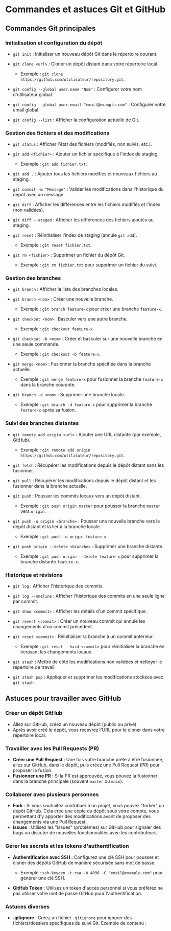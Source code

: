 # Commandes et astuces Git et GitHub

## Commandes Git principales

### Initialisation et configuration du dépôt

- `git init` : Initialiser un nouveau dépôt Git dans le répertoire courant.
  
- `git clone <url>` : Cloner un dépôt distant dans votre répertoire local.
  - Exemple : `git clone https://github.com/utilisateur/repository.git`.

- `git config --global user.name "Nom"` : Configurer votre nom d'utilisateur global.
  
- `git config --global user.email "email@example.com"` : Configurer votre email global.

- `git config --list` : Afficher la configuration actuelle de Git.

### Gestion des fichiers et des modifications

- `git status` : Afficher l'état des fichiers (modifiés, non suivis, etc.).

- `git add <fichier>` : Ajouter un fichier spécifique à l'index de staging.
  - Exemple : `git add fichier.txt`.

- `git add .` : Ajouter tous les fichiers modifiés et nouveaux fichiers au staging.

- `git commit -m "Message"` : Valider les modifications dans l'historique du dépôt avec un message.

- `git diff` : Afficher les différences entre les fichiers modifiés et l'index (non validées).

- `git diff --staged` : Afficher les différences des fichiers ajoutés au staging.

- `git reset` : Réinitialiser l'index de staging (annule `git add`).
  - Exemple : `git reset fichier.txt`.

- `git rm <fichier>` : Supprimer un fichier du dépôt Git.
  - Exemple : `git rm fichier.txt` pour supprimer un fichier du suivi.

### Gestion des branches

- `git branch` : Afficher la liste des branches locales.

- `git branch <nom>` : Créer une nouvelle branche.
  - Exemple : `git branch feature-x` pour créer une branche `feature-x`.

- `git checkout <nom>` : Basculer vers une autre branche.
  - Exemple : `git checkout feature-x`.

- `git checkout -b <nom>` : Créer et basculer sur une nouvelle branche en une seule commande.
  - Exemple : `git checkout -b feature-x`.

- `git merge <nom>` : Fusionner la branche spécifiée dans la branche actuelle.
  - Exemple : `git merge feature-x` pour fusionner la branche `feature-x` dans la branche courante.

- `git branch -d <nom>` : Supprimer une branche locale.
  - Exemple : `git branch -d feature-x` pour supprimer la branche `feature-x` après sa fusion.

### Suivi des branches distantes

- `git remote add origin <url>` : Ajouter une URL distante (par exemple, GitHub).
  - Exemple : `git remote add origin https://github.com/utilisateur/repository.git`.

- `git fetch` : Récupérer les modifications depuis le dépôt distant sans les fusionner.

- `git pull` : Récupérer les modifications depuis le dépôt distant et les fusionner dans la branche actuelle.

- `git push` : Pousser les commits locaux vers un dépôt distant.
  - Exemple : `git push origin master` pour pousser la branche `master` vers `origin`.

- `git push -u origin <branche>` : Pousser une nouvelle branche vers le dépôt distant et la lier à la branche locale.
  - Exemple : `git push -u origin feature-x`.

- `git push origin --delete <branche>` : Supprimer une branche distante.
  - Exemple : `git push origin --delete feature-x` pour supprimer la branche distante `feature-x`.

### Historique et révisions

- `git log` : Afficher l'historique des commits.

- `git log --oneline` : Afficher l'historique des commits en une seule ligne par commit.

- `git show <commit>` : Afficher les détails d'un commit spécifique.

- `git revert <commit>` : Créer un nouveau commit qui annule les changements d'un commit précédent.

- `git reset <commit>` : Réinitialiser la branche à un commit antérieur.
  - Exemple : `git reset --hard <commit>` pour réinitialiser la branche en écrasant les changements locaux.

- `git stash` : Mettre de côté les modifications non validées et nettoyer le répertoire de travail.

- `git stash pop` : Appliquer et supprimer les modifications stockées avec `git stash`.

## Astuces pour travailler avec GitHub

### Créer un dépôt GitHub

- Allez sur GitHub, créez un nouveau dépôt (public ou privé).
- Après avoir créé le dépôt, vous recevrez l'URL pour le cloner dans votre répertoire local.

### Travailler avec les Pull Requests (PR)

- **Créer une Pull Request** : Une fois votre branche prête à être fusionnée, allez sur GitHub, dans le dépôt, puis créez une Pull Request (PR) pour proposer la fusion.
- **Fusionner une PR** : Si la PR est approuvée, vous pouvez la fusionner dans la branche principale (souvent `master` ou `main`).

### Collaborer avec plusieurs personnes

- **Fork** : Si vous souhaitez contribuer à un projet, vous pouvez "forker" un dépôt GitHub. Cela crée une copie du dépôt sous votre compte, vous permettant d'y apporter des modifications avant de proposer des changements via une Pull Request.
- **Issues** : Utilisez les "issues" (problèmes) sur GitHub pour signaler des bugs ou discuter de nouvelles fonctionnalités avec les contributeurs.

### Gérer les secrets et les tokens d'authentification

- **Authentification avec SSH** : Configurez une clé SSH pour pousser et cloner des dépôts GitHub de manière sécurisée sans mot de passe.  
  - Exemple : `ssh-keygen -t rsa -b 4096 -C "email@example.com"` pour générer une clé SSH.

- **GitHub Token** : Utilisez un token d'accès personnel si vous préférez ne pas utiliser votre mot de passe GitHub pour l'authentification.

### Astuces diverses

- **.gitignore** : Créez un fichier `.gitignore` pour ignorer des fichiers/dossiers spécifiques du suivi Git. Exemple de contenu :

